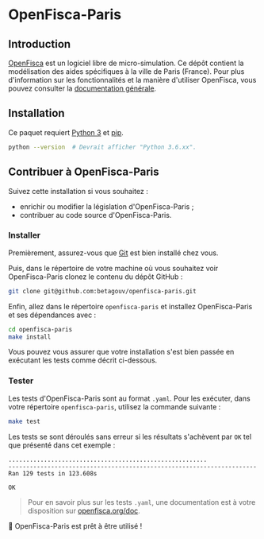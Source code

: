 # OpenFisca-Paris

## Introduction

[OpenFisca](https://fr.openfisca.org/) est un logiciel libre de micro-simulation. Ce dépôt contient la modélisation des aides spécifiques à la ville de Paris (France). Pour plus d'information sur les fonctionnalités et la manière d'utiliser OpenFisca, vous pouvez consulter la [documentation générale](http://openfisca.org/doc/).

## Installation

Ce paquet requiert [Python 3](https://www.python.org/downloads/) et [pip](https://pip.pypa.io/en/stable/installing/).

```sh
python --version  # Devrait afficher "Python 3.6.xx".
```

## Contribuer à OpenFisca-Paris

Suivez cette installation si vous souhaitez :
- enrichir ou modifier la législation d'OpenFisca-Paris ;
- contribuer au code source d'OpenFisca-Paris.

### Installer 

Premièrement, assurez-vous que [Git](https://www.git-scm.com/) est bien installé chez vous.

Puis, dans le répertoire de votre machine où vous souhaitez voir OpenFisca-Paris clonez le contenu du dépôt GitHub :

```sh
git clone git@github.com:betagouv/openfisca-paris.git
```

Enfin, allez dans le répertoire `openfisca-paris` et installez OpenFisca-Paris et ses dépendances avec :

```sh
cd openfisca-paris
make install
```

Vous pouvez vous assurer que votre installation s'est bien passée en exécutant les tests comme décrit ci-dessous.

### Tester

Les tests d'OpenFisca-Paris sont au format `.yaml`. 
Pour les exécuter, dans votre répertoire `openfisca-paris`, utilisez la commande suivante :

```sh
make test
```

Les tests se sont déroulés sans erreur si les résultats s'achèvent par `OK` tel que présenté dans cet exemple :

```
........................................................
----------------------------------------------------------------------
Ran 129 tests in 123.608s

OK
```

> Pour en savoir plus sur les tests `.yaml`, une documentation est à votre disposition sur [openfisca.org/doc](http://openfisca.org/doc/coding-the-legislation/writing_yaml_tests.html).

:tada: OpenFisca-Paris est prêt à être utilisé !
